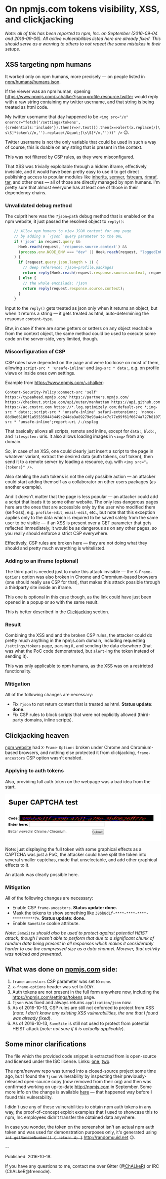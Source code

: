 # On npmjs.com tokens visibility, XSS, and clickjacking

_Note: all of this has been reported to npm, Inc. on September (2016-09-04 and 2016-09-06). All active vulnerabilities listed here are already fixed. This should serve as a warning to others to not repeat the same mistakes in their setups._

## XSS targeting npm humans

It worked only on npm humans, more precisely — on people listed in
[npm/humans/humans.json](https://github.com/npm/humans/blob/master/humans.json).

If the viewer was an npm human, opening
<https://www.npmjs.com/~chalker?json=profile.resource.twitter> would reply with a raw string
containing my twitter username, and that string is being treated as html code.

My twitter username that day happened to be 
`<img src="/x" onerror="fetch('/settings/tokens',{credentials:'include'}).then(r=>r.text()).then(x=>alert(x.replace(/[\s\S]*token\//m,'').replace(/&quot;[\s\S]*/m,'')))" />` :wink:.

Twitter username is not the only variable that could be used in such a way of course, this is doable on any string that is present in the context.

This was not filtered by CSP rules, as they were misconfigured.

That XSS was trivially exploitable through a hidden iframe, effectively invisible, and it would have been pretty easy to use it to get direct publishing access to popular modules like [inherits](https://www.npmjs.com/package/inherits), [semver](https://www.npmjs.com/package/semver), [fstream](https://www.npmjs.com/package/fstream), [rimraf](https://www.npmjs.com/package/rimraf), [tar](https://www.npmjs.com/package/tar), and other ones — all of those are directly managed by npm humans. I'm pretty sure that almost everyone has at least one of those in their dependency chains.

### Unvalidated debug method

The culprit here was the `?json=path` debug method that is enabled on the npm website, it just passed the resolved
object to `reply()`:


```js
    // Allow npm humans to view JSON context for any page
    // by adding a `?json` query parameter to the URL
    if ('json' in request.query &&
      Hoek.reach(request, 'response.source.context') &&
      (process.env.NODE_ENV === "dev" || Hoek.reach(request, "loggedInUser.name") in humans)
    ) {
      if (request.query.json.length > 1) {
        // deep reference: ?json=profile.packages
        return reply(Hoek.reach(request.response.source.context, request.query.json));
      } else {
        // the whole enchilada: ?json
        return reply(request.response.source.context);
      }
    }
```

Input to the `reply()` gets treated as json only when it returns an object, but when it returns a
string — it gets treated as html, auto-determining the response `content-type`.

Btw, in case if there are some getters or setters on any object reachable from the context object,
the same method could be used to execute some code on the server-side, very limited, though.

### Misconfiguration of CSP

CSP rules have depended on the page and were too loose on most of them, allowing
`script-src * 'unsafe-inline'` and `img-src * data:`, e.g. on profile views or inside ones own
settings.

Example from <https://www.npmjs.com/~chalker>:
```
Content-Security-Policy:connect-src 'self' https://typeahead.npmjs.com/ https://partners.npmjs.com/ https://checkout.stripe.com/api/outer/manhattan https://api.github.com https://ac.cnstrc.com https://*.log.optimizely.com;default-src *;img-src * data:;;script-src * 'unsafe-inline' safari-extension:; 'nonce-88d8e66186f1a555350443449c244da3a89279e93a4c4c7c77e99f61f6674a727b810718c2f080e2903d80a95ed55597ada816069cd9e6905f6b744a6bc0d930';style-src * 'unsafe-inline';report-uri /-/csplog
```

That basically allows all scripts, remote and inline, except for `data:`, `blob:`, and
`filesystem:` uris. It also allows loading images in `<img>` from any domain.

So, in case of an XSS, one could clearly just insert a script to the page in whatever variant,
extract the desired data (auth tokens, csrf token), then send it to a remote server by loading a
resource, e.g. with `<img src="…{tokens}" />`.

Also stealing the auth tokens is not the only possible action — an attacker could start adding
themself as a collaborator on other users packages (as another example).

And it doesn't matter that the page is less popular — an attacker could add a script that loads it
to some other website. The only less dangerous pages here are the ones that are accessible only by
the user who modified them (self-xss), e.g. `profile-edit`, `email-edit`, etc., but note that this
exception applies only to the data which is required to be saved safely from the same user to be
visible — if an XSS is present over a GET parameter that gets reflected immediately, it would be as
dangerous as on any other pages, so you really should enforce a strict CSP everywhere.

Effectively, CSP rules are broken here — they are not doing what they should and pretty much
everything is whitelisted.

### Adding to an iframe (optional)

The third part is needed just to make this attack invisible — the `X-Frame-Options` option was also
broken in Chrome and Chromium-based browsers (one should really use CSP for that), that makes this
attack possible through a thirdparty site inside an iframe.

This one is optional in this case though, as the link could have just been opened in a popup or so
with the same result.

This is better described in the [Clickjacking](#clickjacking-heaven) section.

### Result

Combining the XSS and and the broken CSP rules, the attacker could do pretty much anything in the
npmjs.com domain, including requesting `/settings/tokens` page, parsing it, and sending the data
elsewhere (that was what the PoC code demonstrated, but `alert`-ing the token instead of sending it).

This was only applicable to npm humans, as the XSS was on a restricted functionality.

### Mitigation

All of the following changes are necessary:

* Fix `?json` to not return content that is treated as html. **Status update: done.**
* Fix CSP rules to block scripts that were not explicitly allowed (third-party domains, inline scripts).

## Clickjacking heaven

[npm website](https://npmjs.com/) had `X-Frame-Options` broken under Chrome and Chromium-based browsers,
and nothing else protected it from clickjacking, `frame-ancestors` CSP option wasn't enabled.

### Applying to auth tokens

Also, providing full auth token on the webpage was a bad idea from the start.

![](media/npm-token-captcha.png)

Note: just displaying the full token with some graphical effects as a CAPTCHA was just a PoC,
the attacker could have split the token into several smaller captchas, made that unselectable,
and add other graphical effects to it.

An attack was clearly possible here.

### Mitigation

All of the following changes are necessary:

* Enable CSP `frame-ancestors`. **Status update: done.**
* Mask the tokens to show something like `38bb8d1f-****-****-****-**********7e`. **Status update: done.**
* Enable `SameSite` cookie attribute.

_Note: `SameSite` should also be used to protect against potential HEIST attack, though I wasn't able to perform that due to a significant chunk of random data being present in all responses which makes it considerably harder to use the compressed size as a data channel. Morever, that activity was noticed and prevented._

## What was done on [npmjs.com](https://npmjs.com/) side:

1. `frame-ancestors` CSP parameter was set to `none`.
2. `x-frame-options` header was set to `DENY`.
3. Auth tokens are not present in the full form anywhere now, including the https://npmjs.com/settings/tokens page.
4. `?json` was fixed and always returns `application/json` now.
5. As of 2016-10-13, CSP rules are still not enforced to protect from XSS (_note: I don't know any existing XSS vulnerabilities, the one that I found was already fixed_).
6. As of 2016-10-13, `SameSite` is still not used to protect from potential HEIST attack (_note: not sure if it is actually applicable_).


## Some minor clarifications

The file which the provided code snippet is extracted from is open-source and licensed under the ISC license. Links: [one](https://github.com/aredridel/newww/blob/master/adapters/bonbon.js#L119-L132), [two](https://github.com/ChALkeR/newww/blob/master/adapters/bonbon.js#L105-L118).

The npm/newww repo was turned into a closed-source project some time ago, but I found the `?json` vulnerability by inspecting their previously-released open-source copy (now removed from their org) and then was confirmed working on up-to-date <http://npmjs.com> in September. Some more info on the change is available [here](http://blog.npmjs.org/post/148119862590/out-with-the-newww-and-in-with-the-www-an-update) — that happened way before I found this vulnerability.

I didn't use any of these vulnerabilities to obtain npm auth tokens in any way, the proof-of-concept exploit examples that I used to showcase this to npm, Inc employees didn't transfer the obtained data anywhere.

In case you wonder, the token on the screenshot isn't an actual npm auth token and was used for demonstration purposes only, it's generated using ~~`int getRandomNumber() { return 4; }`~~ <http://randomuuid.net> :wink:.

--

Published: 2016-10-18.

If you have any questions to me, contact me over Gitter ([@ChALkeR](https://gitter.im/ChALkeR)) or IRC (ChALkeR@freenode).
